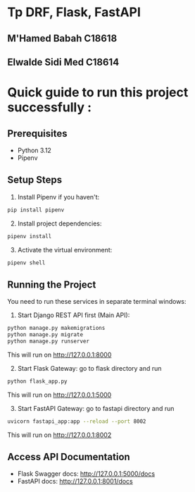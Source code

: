 # Tp DRF, Flask, FastAPI

## M'Hamed Babah C18618
## Elwalde Sidi Med C18614

# Quick guide to run this project successfully : 


## Prerequisites

- Python 3.12
- Pipenv

## Setup Steps

1. Install Pipenv if you haven't:
```bash
pip install pipenv
```

2. Install project dependencies:
```bash
pipenv install
```

3. Activate the virtual environment:
```bash
pipenv shell
```

## Running the Project

You need to run these services in separate terminal windows:

1. Start Django REST API first (Main API):
```bash
python manage.py makemigrations
python manage.py migrate
python manage.py runserver
```
This will run on http://127.0.0.1:8000

2. Start Flask Gateway:
   go to flask directory and run
```bash
python flask_app.py
```
This will run on http://127.0.0.1:5000

3. Start FastAPI Gateway:
   go to fastapi directory and run 
```bash
uvicorn fastapi_app:app --reload --port 8002
```
This will run on http://127.0.0.1:8002

## Access API Documentation

- Flask Swagger docs: http://127.0.0.1:5000/docs
- FastAPI docs: http://127.0.0.1:8001/docs
